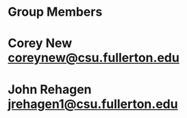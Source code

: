 # Group Members

# Corey New coreynew@csu.fullerton.edu

# John Rehagen jrehagen1@csu.fullerton.edu
